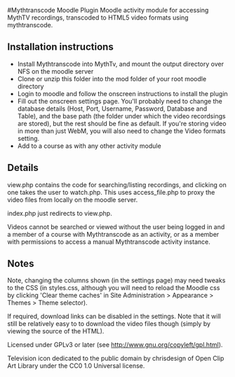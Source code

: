 #Mythtranscode Moodle Plugin
Moodle activity module for accessing MythTV recordings, transcoded to HTML5 video formats using mythtranscode.

## Installation instructions
 - Install Mythtranscode into MythTv, and mount the output directory over NFS on the moodle server
 - Clone or unzip this folder into the mod folder of your root moodle directory
 - Login to moodle and follow the onscreen instructions to install the plugin
 - Fill out the onscreen settings page. You'll probably need to change the database details (Host, Port, Username, Password, Database and Table), and the base path (the folder under which the video recordsings are stored), but the rest should be fine as default. If you're storing video in more than just WebM, you will also need to change the Video formats setting.
 - Add to a course as with any other activity module

## Details
view.php contains the code for searching/listing recordings, and clicking on one takes the user to watch.php. This uses access\_file.php to proxy the video files from locally on the moodle server.

index.php just redirects to view.php.

Videos cannot be searched or viewed without the user being logged in and a member of a course with Mythtranscode as an activity, or as a member with permissions to access a manual Mythtranscode activity instance.

## Notes
Note, changing the columns shown (in the settings page) may need tweaks to the CSS (in styles.css, although you will need to reload the Moodle css by clicking 'Clear theme caches' in Site Administration > Appearance > Themes > Theme selector).

If required, download links can be disabled in the settings. Note that it will still be relatively easy to to download the video files though (simply by viewing the source of the HTML).

Licensed under GPLv3 or later (see http://www.gnu.org/copyleft/gpl.html).

Television icon dedicated to the public domain by chrisdesign of Open Clip Art Library under the CC0 1.0 Universal license.
